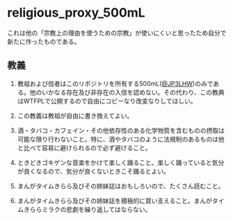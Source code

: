 # religious_proxy_500mL

これは他の「宗教上の理由を使うための宗教」が使いにくいと思ったため自分で新たに作ったものである。

## 教義

1. 教祖および信者はこのリポジトリを所有する500mL([@JP3LHW](https://twitter.com/0500mL))のみである。他のいかなる存在及び非存在の入信を認めない。その代わり、この教典はWTFPLで公開するので自由にコピーなり改変なりしてほしい。

2. この教義は教祖が自由に書き換えてよい。

3. 酒・タバコ・カフェイン・その他依存性のある化学物質を含むものの摂取は可能な限り行わないこと。特に、酒やタバコのように法規制のあるものは他と比べて容易に避けられるので必ず避けること。

4. ときどきゴキゲンな音楽をかけて楽しく踊ること。楽しく踊っていると気分が良くなるので、気分が良くないときこそ踊るとよい。

5. まんがタイムきらら及びその姉妹誌はおもしろいので、たくさん読むこと。

6. まんがタイムきらら及びその姉妹誌を積極的に買い支えること。まんがタイムきららミラクの悲劇を繰り返してはならない。

<!--
  This project is libre, and licenced under the terms of the
  DO WHAT THE FUCK YOU WANT TO PUBLIC LICENCE, version 3.1,
  as published by dtf, July 2019. See the COPYING file or
  https://ph.dtf.wtf/u/wtfplv31 for more details.
-->
